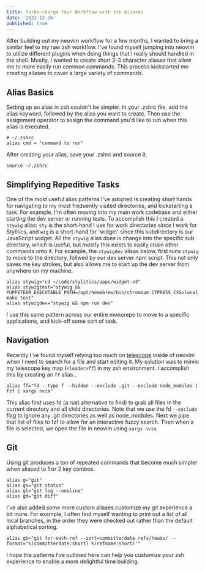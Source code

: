 ```yaml
---
title: Turbo-charge Your Workflow with zsh Aliases
date: '2022-12-26'
published: true
---
```


After building out my neovim workflow for a few months, I wanted to bring a similar feel to my raw zsh workflow. I've found myself jumping into neovim to utilize different plugins when doing things that I really should handled in the shell. Mostly, I wanted to create short 2-3 character aliases that allow me to more easily run common commands. This process kickstarted me creating aliases to cover a large variety of commands.

## Alias Basics

Setting up an alias in zsh couldn't be simpler. In your .zshrc file, add the alias keyword, followed by the alias you want to create. Then use the assignment operator to assign the command you'd like to run when this alias is executed.

```shell
# ~/.zshrc
alias cmd = "command to run"
```

After creating your alias, save your .zshrc and source it.

```shell
source ~/.zshrc
```

## Simplifying Repeditive Tasks

One of the most useful alias patterns I've adopted is creating short hands for navigating to my most freduently visited directories, and kickstarting a task. For example, I'm often moving into my main work codebase and either starting the dev server or running tests. To accomplish this I created a `stywig` alias: `sty` is the short-hand I use for work directories since I work for Stylitics, and `wig` is a short-hand for 'widget' since this subdirectory is our JavaScript widget. All the `stywig` alias does is change into the specific sub directory, which is useful, but mostly this exists to easily chain other commands onto it. For example, the `stywigdev` alisas below, first runs `stywig` to move to the directory, follwed by our dev server npm script. This not only saves me key strokes, but also allows me to start up the dev server from anywhere on my machine.

```shell
alias stywig="cd ~/code/stylitics/apps/widget-v3"
alias stywigtest="stywig && PUPPETEER_EXECUTABLE_PATH=/opt/homebrew/bin/chromium CYPRESS_CSS=local make test"
alias stywigdev="stywig && npm run dev"
```

I use this same pattern across our entire monorepo to move to a specific applications, and kick-off some sort of task.

## Navigation

Recently I've found myself relying too much on [telescope](https://github.com/nvim-telescope/telescope.nvim) inside of neovim when I need to search for a file and start editing it. My solution was to mimic my telescope key map (`<leader>ff`) in my zsh environment. I accomplish this by creating an `ff` alias...

```shell
alias ff="fd --type f --hidden --exclude .git --exclude node_modules | fzf | xargs nvim"
```

This alias first uses fd (a rust alternative to find) to grab all files in the current directory and all child directories. Note that we use the fd `--exclude` flag to ignore any .git directories as well as node_modules. Next we pipe that list of files to fzf to allow for an interactive fuzzy search. Then when a file is selected, we open the file in neovim using `xargs nvim`.

## Git

Using git produces a ton of repeated commands that become much simpler when aliased to 1 or 2 key combos.

```shell
alias g="git"
alias gs="git status"
alias gl="git log --oneline"
alias gd="git diff"
```

I've also added some more custom aliases customize my git experience a bit more. For example, I often find myself wanting to print out a list of all local branches, in the order they were checked out rather than the default alphabetical sorting.

```shell
alias gb="git for-each-ref --sort=committerdate refs/heads/ --format='%(committerdate:short) %(refname:short)'"
```

I hope the patterns I've outlined here can help you customize your zsh experience to enable a more delightful time building.

